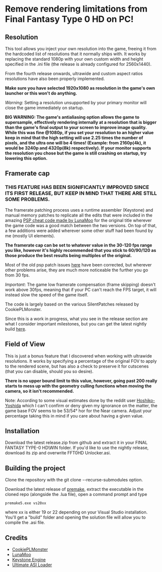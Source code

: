 # Remove rendering limitations from Final Fantasy Type 0 HD on PC!

## Resolution

This tool allows you inject your own resolution into the game, freeing it from the hardcoded list of resolutions that it normally ships with.
It works by replacing the standard 1080p with your own custom width and height specified in the .ini file (the release is already configured for 2560x1440).

From the fourth release onwards, ultrawide and custom aspect ratios resolutions have also been properly implemented.

**Make sure you have selected 1920x1080 as resolution in the game's own launcher or this won't do anything.**

_Warning_: Setting a resolution unsupported by your primary monitor will close the game immediately on startup.

**BIG WARNING: The game's antialiasing option allows the game to supersample, effectively rendering internally at a resolution that is bigger than the game's final output to your screen to improve image quality. While this was fine @1080p, if you set your resolution to an higher value keep in mind that the high setting will use 2.25 times the number of pixels, and the ultra one will be 4 times! (Example: from 2160p(4k), it would be 3240p and 4320p(8k) respectively). If your monitor supports the resolution you chose but the game is still crashing on startup, try lowering this option.**

## Framerate cap

###  THIS FEATURE HAS BEEN SIGNIFICANTLY IMPROVED SINCE ITS FIRST RELEASE, BUT KEEP IN MIND THAT THERE ARE STILL SOME PROBLEMS.

The framerate patching process uses a runtime assembler (Keystone) and manual memory patches to replicate all the edits that were included in the amazing [PSP cheat code made by LunaMoo](https://forums.ppsspp.org/showthread.php?tid=4799&pid=105556#pid105556) for the original title wherever the game code was a good match between the two versions.
On top of that, a few additions were added wherever some other stuff had been found by me (mostly UI elements).

**The framerate cap can be set to whatever value in the 30-120 fps range you like, however it's highly recommended that you stick to 60/90/120 as those produce the best results being multiples of the original.**

Most of the old psp patch issues [here](http://forums.ppsspp.org/showthread.php?tid=4799&pid=105945#pid105945) have been corrected, but wherever other problems arise, they are much more noticeable the further you go from 30 fps.

_Important_: The game low framerate compensation (frame skipping) doesn't work above 30fps, meaning that if your PC can't reach the FPS target, it will instead slow the speed of the game itself.

The code is largely based on the various SilentPatches released by CookiePLMonster.

Since this is a work in progress, what you see in the release section are what I consider important milestones, but you can get the latest nightly build [here](https://github.com/Banz99/Final-Fantasy-Type-0-Hd-Unlocker/issues/2).

## Field of View

This is just a bonus feature that I discovered when working with ultrawide resolutions. It works by specifying a percentage of the original FOV to apply to the rendered scene, but has also a check to preserve it for cutscenes (that you can disable, should you so desire).

**There is no upper bound limit to this value, however, going past 200 really starts to mess up with the geometry culling functions when moving the camera, so it isn't recommended.**

Note: According to some visual estimates done by the reddit user [Hoshiko-Yoshida](https://www.reddit.com/r/FinalFantasy/comments/w0gb3n/comment/j1mio3v/?utm_source=share&utm_medium=web2x&context=3) which I can't confirm or deny given my ignorance on the matter, the game base FOV seems to be 53/54° hor for the Near camera. Adjust your percentage taking this in mind if you care about having a given value.

## Installation

Download the latest release.zip from github and extract it in your FINAL FANTASY TYPE-0 HD\WIN folder. If you'd like to use the nightly release, download its zip and overwrite FFT0HD Unlocker.asi.

## Building the project

Clone the repository with the git clone --recurse-submodules option.

Download the latest release of [premake](https://premake.github.io/download/), extract the executable in the cloned repo (alongside the .lua file), open a command prompt and type 
```
premake5.exe vs20xx
```
where xx is either 19 or 22 depending on your Visual Studio installation. You'll get a "build" folder and opening the solution file will allow you to compile the .asi file.

## Credits
* [CookiePLMonster](https://github.com/CookiePLMonster)
* [LunaMoo](https://github.com/LunaMoo)
* [Keystone Engine](https://github.com/keystone-engine/keystone)
* [Ultimate ASI Loader](https://github.com/ThirteenAG/Ultimate-ASI-Loader)
